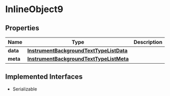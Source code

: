 

# InlineObject9


## Properties

Name | Type | Description | Notes
------------ | ------------- | ------------- | -------------
**data** | [**InstrumentBackgroundTextTypeListData**](InstrumentBackgroundTextTypeListData.md) |  |  [optional]
**meta** | [**InstrumentBackgroundTextTypeListMeta**](InstrumentBackgroundTextTypeListMeta.md) |  |  [optional]


## Implemented Interfaces

* Serializable


